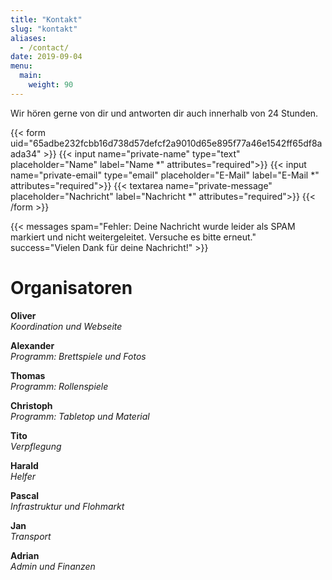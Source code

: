 ```yaml
---
title: "Kontakt"
slug: "kontakt"
aliases:
  - /contact/
date: 2019-09-04
menu:
  main:
    weight: 90
---
```


Wir hören gerne von dir und antworten dir auch innerhalb von 24 Stunden.

{{< form uid="65adbe232fcbb16d738d57defcf2a9010d65e895f77a46e1542ff65df8aada34" >}}
  {{< input name="private-name" type="text" placeholder="Name" label="Name *" attributes="required">}}
  {{< input name="private-email" type="email" placeholder="E-Mail" label="E-Mail *" attributes="required">}}
  {{< textarea name="private-message" placeholder="Nachricht" label="Nachricht *" attributes="required">}}
{{< /form >}}

{{< messages spam="Fehler: Deine Nachricht wurde leider als SPAM markiert und nicht weitergeleitet. Versuche es bitte erneut." success="Vielen Dank für deine Nachricht!" >}}

# Organisatoren

**Oliver**\
_Koordination und Webseite_

**Alexander**\
_Programm: Brettspiele und Fotos_

**Thomas**\
_Programm: Rollenspiele_

**Christoph**\
_Programm: Tabletop und Material_

**Tito**\
_Verpflegung_

**Harald**\
_Helfer_

**Pascal**\
_Infrastruktur und Flohmarkt_

**Jan**\
_Transport_

**Adrian**\
_Admin und Finanzen_

